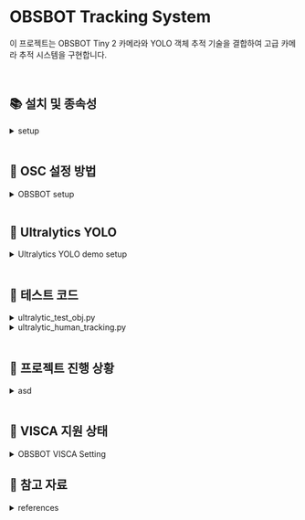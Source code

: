 # OBSBOT Tracking System

이 프로젝트는 OBSBOT Tiny 2 카메라와 YOLO 객체 추적 기술을 결합하여 고급 카메라 추적 시스템을 구현합니다.

<br>

<h2>📚 설치 및 종속성</h2>

<details>
<summary>setup</summary>

### 필요 라이브러리

```bash
# OSC 라이브러리 설치
pip install python-osc

# Ultralytics YOLO 설치
pip install ultralytics

# OpenCV 설치
pip install opencv-python
```

### 필요 하드웨어
- OBSBOT Tiny 2 카메라
- USB 연결이 가능한 컴퓨터

</details>

<br>

<h2>🔄 OSC 설정 방법</h2>

<details>
<summary>OBSBOT setup</summary>

### OBSBOT Center 앱 설정
1. OBSBOT Center 앱 실행
2. 톱니바퀴 모양(설정) 클릭
3. 목록에서 OSC 선택
4. 연결방식을 UDP Server로 설정
5. host를 `127.0.0.1`로 설정
6. 수신 포트 번호 확인
7. 앱에서 '>' 클릭 후 OSC 활성화

### 코드에서 OSC 클라이언트 설정

```python
from pythonosc.udp_client import SimpleUDPClient

ip = "127.0.0.1"
port = 16284  # OBSBOT Center에서 확인한 포트 번호

client = SimpleUDPClient(ip, port)
```

### 명령어 전송 예시

```python
# 짐벌 리셋
client.send_message("/OBSBOT/WebCam/General/ResetGimbal", 0)

# 카메라 깨우기
client.send_message("/OBSBOT/WebCam/General/WakeSleep", 1)

# 줌 최소화
client.send_message("/OBSBOT/WebCam/General/SetZoomMin", 0)

# 자동 화이트밸런스 설정
client.send_message("/OBSBOT/WebCam/General/SetAutoWhiteBalance", 1)

# AI 모드 비활성화
client.send_message("/OBSBOT/WebCam/Tiny/SetAiMode", 0)
```

reference: [OBSBOT OSC 명령어 참조](https://www.obsbot.co.kr/kr/explore/obsbot-center/osc)

</details>

<br>

<h2>🤖 Ultralytics YOLO</h2>

<details>
<summary>Ultralytics YOLO demo setup</summary>

### 기본 사용법

```python
import cv2
from ultralytics import YOLO

# YOLO 모델 로드
model = YOLO("yolo11n-pose.pt")  # 포즈 추정 모델

# 비디오 캡처 설정
cap = cv2.VideoCapture(1)  # 카메라 인덱스에 맞게 조정

# 비디오 프레임 처리 루프
while cap.isOpened():
    success, frame = cap.read()
    
    if success:
        # YOLO 추적 실행
        results = model.track(frame, persist=True, tracker="bytetrack.yaml", verbose=False)
        
        # 결과 시각화
        annotated_frame = results[0].plot()
        
        # 화면에 표시
        cv2.imshow("YOLO Tracking", annotated_frame)
        
        # 'q' 키를 누르면 종료
        if cv2.waitKey(1) & 0xFF == ord("q"):
            break
    else:
        break

# 리소스 해제
cap.release()
cv2.destroyAllWindows()
```

### 주요 기능
- 객체 감지 및 추적
- 포즈 추정
- 실시간 처리
- 다양한 추적 알고리즘 지원

</details>

<br>

<h2>📁 테스트 코드</h2>

<details>

<summary>ultralytic_test_obj.py</summary>

### 주요 기능
- OBSBOT Tiny 2 카메라 제어 및 초기화
- YOLO 포즈 추정 모델을 사용한 인체 추적
- 스켈레톤 중심점 기반 카메라 모터 제어
- EMA(지수 이동 평균) 기반 추적 안정화
- ArUco 마커 감지 및 게이트 통과 이벤트 처리

### 주요 구성 요소
1. **리소스 관리**
   - 프로그램 시작/종료 시 장치 초기화 및 정리
   - OBSBOT Center 앱 실행 및 연결 관리

2. **객체 추적 알고리즘**
   - ByteTrack 알고리즘 활용
   - 스켈레톤 완전성 검사 (어깨, 엉덩이 등 주요 관절 확인)
   - 객체 중심 계산 및 추적

3. **모터 제어 로직**
   - 오차 크기에 따른 동적 모터 속도 조절
   - X축/Y축 우선순위 기반 이동 명령
   - 마진 범위 내 정지 명령 처리

4. **시각화 및 디버깅**
   - 스켈레톤 및 바운딩 박스 표시
   - 추적 상태 및 오차 정보 화면 표시
   - 모터 상태 및 속도 시각화

### 주요 매개변수
- `margin_offset_x`, `margin_offset_y`: 중심 마진 오프셋 (5픽셀)
- `motor_speed_factor`: 기본 모터 속도 계수 (0.5)
- `min_motor_speed_factor`, `max_motor_speed_factor`: 모터 속도 범위 (0.3-0.8)
- `alpha`: EMA 가중치 (0.8)
- `large_error_threshold`: 큰 오차 임계값 (100픽셀)
- `speed_adjust_threshold`: 속도 조절 임계값 (200픽셀)

</details>

<details>
<summary>ultralytic_human_tracking.py</summary>

### 주요 기능
- 인체 추적에 특화된 YOLO 구현
- 사람 객체 식별 및 ID 할당
- 추적 지속성 유지

### 주요 구성 요소
1. **객체 감지 및 필터링**
   - 사람 클래스 필터링
   - 신뢰도 기반 결과 필터링

2. **추적 알고리즘**
   - 프레임 간 ID 유지
   - 객체 이동 예측

3. **시각화**
   - 추적 결과 시각화
   - ID 및 신뢰도 표시

</details>

<br>

<h2>🎯 프로젝트 진행 상황</h2>

<details>
<summary>asd</summary>

### 완료된 작업 ✅
- [X] 프로그램 시작 시 카메라 초기 세팅 설정
- [X] 프로그램 실행 및 종료 시 로직 개선
- [X] 추론 빈도 최적화
- [X] 중심에서 더 먼 축 우선 모터 이동 구현
- [X] BBox의 confidence 값 0.6 이상 필터링

### 진행 중인 작업 🔄
- 카메라 움직임 개선
- EMA 방식으로 최근 프레임에 가중치를 두어 모터 작동
- 두 개의 ArUco 마커 통과 감지 및 서브 윈도우 출력

### 예정된 작업 📋
- ArUco 마커 통과 후 객체 스켈레톤 중 손목 부분 확대 촬영
- 라우터를 통한 멀티 카메라 출력 구현

</details>

<br>

<h2>🔧 VISCA 지원 상태</h2>

<details>
<summary>OBSBOT VISCA Setting</summary>

현재 OBSBOT Tiny 2는 VISCA 프로토콜을 지원하지 않습니다. 대신 OSC 프로토콜을 통해 제어가 가능합니다.

</details>

<h2>📝 참고 자료</h2>

<details>
<summary>references</summary>

- [OBSBOT OSC 명령어 참조](https://www.obsbot.co.kr/kr/explore/obsbot-center/osc)
- [Ultralytics YOLO 문서](https://docs.ultralytics.com/ko/modes/track/#why-choose-ultralytics-yolo-for-object-tracking)
- [Python-OSC 라이브러리](https://pypi.org/project/python-osc/)

</details>